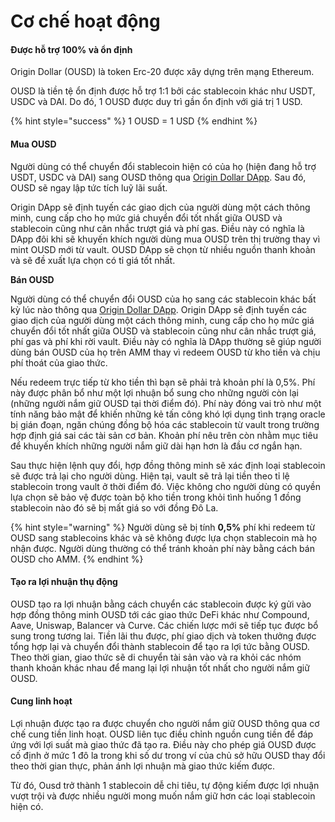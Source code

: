 # Cơ chế hoạt động

#### Được hỗ trợ 100% và ổn định

Origin Dollar (OUSD) là token Erc-20 được xây dựng trên mạng Ethereum.

OUSD là tiền tệ ổn định được hỗ trợ 1:1 bởi các stablecoin khác như USDT, USDC và DAI. Do đó, 1 OUSD được duy trì gần ổn định với giá trị 1 USD.

{% hint style="success" %}
1 OUSD = 1 USD
{% endhint %}

#### Mua OUSD

Người dùng có thể chuyển đổi stablecoin hiện có của họ (hiện đang hỗ trợ USDT, USDC và DAI) sang OUSD thông qua  [Origin Dollar DApp](www.ousd.com). Sau đó, OUSD sẽ ngay lập tức tích luỹ lãi suất.

Origin DApp sẽ định tuyến các giao dịch của người dùng một cách thông minh, cung cấp cho họ mức giá chuyển đổi tốt nhất giữa OUSD và stablecoin cũng như cân nhắc trượt giá và phí gas. Điều này có nghĩa là DApp đôi khi sẽ khuyến khích người dùng mua OUSD trên thị trường thay vì mint OUSD mới từ vault. OUSD DApp sẽ chọn từ nhiều nguồn thanh khoản và sẽ đề xuất lựa chọn có tỉ giá tốt nhất.

**Bán OUSD**

Người dùng có thể chuyển đổi OUSD của họ sang các stablecoin khác bất kỳ lúc nào thông qua [Origin Dollar DApp](www.ousd.com). Origin DApp sẽ định tuyến các giao dịch của người dùng một cách thông minh, cung cấp cho họ mức giá chuyển đổi tốt nhất giữa OUSD và stablecoin cũng như cân nhắc trượt giá, phí gas và phí khi rời vault. Điều này có nghĩa là DApp thường sẽ giúp người dùng bán OUSD của họ trên AMM thay vì redeem OUSD từ kho tiền và chịu phí thoát của giao thức.

Nếu redeem trực tiếp từ kho tiền thì bạn sẽ phải trả khoản phí là 0,5%. Phí này được phân bổ như một lợi nhuận bổ sung cho những người còn lại (những người nắm giữ OUSD tại thời điểm đó). Phí này đóng vai trò như một tính năng bảo mật để khiến những kẻ tấn công khó lợi dụng tình trạng oracle bị gián đoạn, ngăn chúng đồng bộ hóa các stablecoin từ vault trong trường hợp định giá sai các tài sản cơ bản. Khoản phí nêu trên còn nhằm mục tiêu để khuyến khích những người nắm giữ dài hạn hơn là đầu cơ ngắn hạn.

Sau thực hiện lệnh quy đổi, hợp đồng thông minh sẽ xác định loại stablecoin sẽ được trả lại cho người dùng. Hiện tại, vault sẽ trả lại tiền theo tỉ lệ stablecoin trong vault ở thời điểm đó. Việc không cho người dùng có quyền lựa chọn sẽ bảo vệ được toàn bộ kho tiền trong khỏi tình huống 1 đồng stablecoin nào đó sẽ bị mất giá so với đồng Đô La.

{% hint style="warning" %}
Người dùng sẽ bị tính **0,5%** phí khi redeem từ OUSD sang stablecoins khác và sẽ không được lựa chọn stablecoin mà họ nhận được. Người dùng thường có thể tránh khoản phí này bằng cách bán OUSD cho AMM.
{% endhint %}

#### Tạo ra **lợi nhuận thụ động**

OUSD tạo ra lợi nhuận bằng cách chuyển các stablecoin được ký gửi vào hợp đồng thông minh OUSD tới các giao thức DeFi khác như Compound, Aave, Uniswap, Balancer và Curve. Các chiến lược mới sẽ tiếp tục được bổ sung trong tương lai. Tiền lãi thu được, phí giao dịch và token thưởng được tổng hợp lại và chuyển đổi thành stablecoin để tạo ra lợi tức bằng OUSD. Theo thời gian, giao thức sẽ di chuyển tài sản vào và ra khỏi các nhóm thanh khoản khác nhau để mang lại lợi nhuận tốt nhất cho người nắm giữ OUSD.

#### **Cung linh hoạt**

Lợi nhuận được tạo ra được chuyển cho người nắm giữ OUSD thông qua cơ chế cung tiền linh hoạt. OUSD liên tục điều chỉnh nguồn cung tiền để đáp ứng với lợi suất mà giao thức đã tạo ra. Điều này cho phép giá OUSD được cố định ở mức 1 đô la trong khi số dư trong ví của chủ sở hữu OUSD thay đổi theo thời gian thực, phản ánh lợi nhuận mà giao thức kiếm được.

Từ đó, Ousd trở thành 1 stablecoin dễ chi tiêu, tự động kiếm được lợi nhuận vượt trội và được nhiều người mong muốn nắm giữ hơn các loại stablecoin hiện có.

